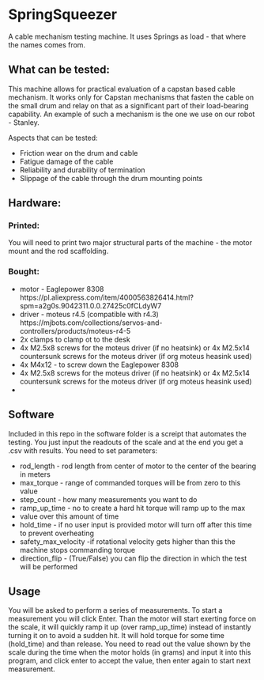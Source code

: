 # SpringSqueezer
A cable mechanism testing machine. It uses Springs as load - that where the names comes from.

## What can be tested:
This machine allows for practical evaluation of a capstan based cable mechanism. It works only for Capstan mechanisms that fasten the cable on the small drum and relay on that as a significant part of their load-bearing capability. An example of such a mechanism is the one we use on our robot - Stanley.

Aspects that can be tested:
<ul>
<li>Friction wear on the drum and cable
<li>Fatigue damage of the  cable
<li>Reliability and durability of termination
<li>Slippage of the cable through the drum mounting points
</ul>

## Hardware:
### Printed:
You will need to print two major structural parts of the machine - the motor mount and the rod scaffolding.

### Bought:
<ul><li>
motor - Eaglepower 8308 https://pl.aliexpress.com/item/4000563826414.html?spm=a2g0s.9042311.0.0.27425c0fCLdyW7
<li> driver - moteus r4.5 (compatible with r4.3)
https://mjbots.com/collections/servos-and-controllers/products/moteus-r4-5
<li>2x clamps to clamp ot to the desk
<li>4x M2.5x8 screws for the moteus driver (if no heatsink) or 4x M2.5x14 countersunk screws for the moteus driver (if org moteus heasink used)
<li>4x M4x12 - to screw down the Eaglepower 8308
<li>4x M2.5x8 screws for the moteus driver (if no heatsink) or 4x M2.5x14 countersunk screws for the moteus driver (if org moteus heasink used)
<li>
</ul>

## Software

Included in this repo in the software folder is a screipt that automates the testing. You just input the readouts of the scale and at the end you get a .csv with results. You need to set parameters:
<ul>
<li>rod_length - rod length from center of motor to the center of the bearing in meters
<li>max_torque - range of commanded torques will be from zero to this value
<li>step_count - how many measurements you want to do
<li>ramp_up_time - no to create a hard hit torque will ramp up to the max <li>value over this amount of time
<li>hold_time - if no user input is provided motor will turn off after this time to prevent overheating
<li>safety_max_velocity -if rotational velocity gets higher than this the machine stops commanding torque
<li>direction_flip - (True/False) you can flip the direction in which the test will be performed
</ul>

## Usage

You will be asked to perform a series of measurements. To start a measurement you will click Enter. Than the motor will start exerting force on the scale, it will quickly ramp it up (over ramp_up_time) instead of instantly turning it on to avoid a sudden hit. It will hold torque for some time (hold_time) and than release. You need to read out the value shown by the scale during the time when the motor holds (in grams)  and input it into this program, and click enter to accept the value, then enter again to start next measurement.

